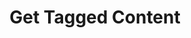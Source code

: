---
title: Get Tagged Content
excerpt: |-
  List of tagged contents.

  Required scopes:
  + **read**
api:
  file: lolzteam-public-api-forum.json
  operationId: Tags.Get
deprecated: false
hidden: false
metadata:
  title: ''
  description: ''
  robots: index
next:
  description: ''
---